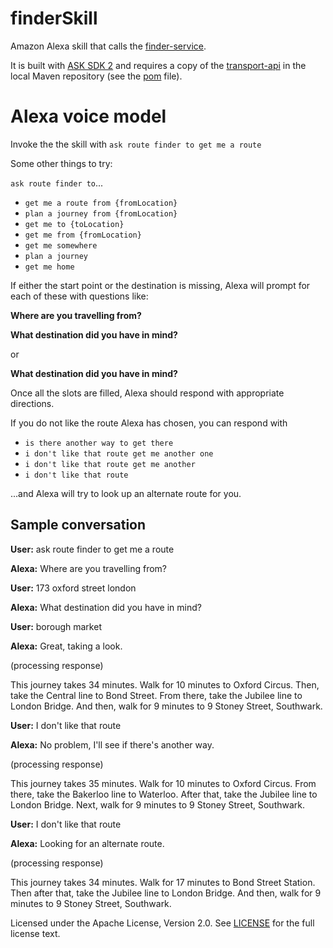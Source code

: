 # finderSkill
Amazon Alexa skill that calls the [finder-service](https://github.com/darrylms/finder-service).

It is built with [ASK SDK 2](https://docs.aws.amazon.com/sdk-for-java/v2/developer-guide/welcome.html) and requires a copy of the [transport-api](https://github.com/darrylms/transport-api) in the local Maven repository (see the [pom](pom.xml) file).

# Alexa voice model

Invoke the the skill with
`ask route finder to get me a route`

Some other things to try:

`ask route finder to`...
- `get me a route from {fromLocation}`
- `plan a journey from {fromLocation}`
- `get me to {toLocation}`
- `get me from {fromLocation}`
- `get me somewhere`
- `plan a journey`
- `get me home`

If either the start point or the destination is missing, Alexa will prompt for each of these with questions like:

**Where are you travelling from?**

**What destination did you have in mind?**

   or
   
**What destination did you have in mind?**

Once all the slots are filled, Alexa should respond with appropriate directions.

If you do not like the route Alexa has chosen, you can respond with 

- `is there another way to get there`
- `i don't like that route get me another one`
- `i don't like that route get me another`
- `i don't like that route`

...and Alexa will try to look up an alternate route for you.


## Sample conversation


**User:** ask route finder to get me a route

**Alexa:** Where are you travelling from? 

**User:** 173 oxford street london

**Alexa:** What destination did you have in mind?

**User:** borough market

**Alexa:** Great, taking a look.

(processing response)
       
This journey takes 34 minutes. Walk for 10 minutes to Oxford Circus. Then, take the Central line to Bond Street. From there, take the Jubilee line to London Bridge. And then, walk for 9 minutes to 9 Stoney Street, Southwark.

**User:** I don't like that route

**Alexa:** No problem, I'll see if there's another way.
    
(processing response)
    
This journey takes 35 minutes. Walk for 10 minutes to Oxford Circus. From there, take the Bakerloo line to Waterloo. After that, take the Jubilee line to London Bridge. Next, walk for 9 minutes to 9 Stoney Street, Southwark.

**User:** I don't like that route

**Alexa:** Looking for an alternate route.

(processing response)

This journey takes 34 minutes. Walk for 17 minutes to Bond Street Station. Then after that, take the Jubilee line to London Bridge. And then, walk for 9 minutes to 9 Stoney Street, Southwark.

Licensed under the Apache License, Version 2.0. See [LICENSE](LICENSE) for the full license text.

